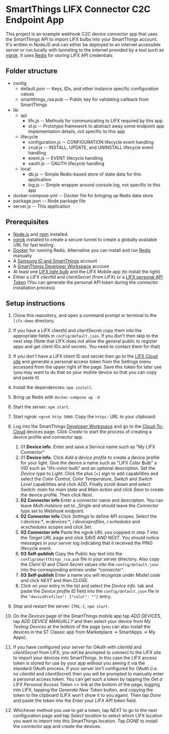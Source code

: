 # SmartThings LIFX Connector C2C Endpoint App

This project is an example webhook C2C device connector app that uses the SmartThings API to import LIFX bulbs
into your SmartThings account. It's written in NodeJS and can either be deployed to an internet accessible server 
or run locally with tunneling to the internet provided by a tool such as [ngrok](https://ngrok.com/). 
It uses [Redis](https://redis.io/) for storing LIFX API credentials.


## Folder structure

- config
  - default.json -- Keys, IDs, and other instance specific configuration values
  - smartthings_rsa.pub -- Public key for validating callback from SmartThings
- lib
    - api
        - lifx.js -- Methods for communicating to LIFX required by this app
        - st.js -- Prototype framework to abstract away some endpoint app implementation details, not specific to this app
    - lifecycle
        - configuration.js -- CONFIGURATION lifecycle event handling
        - crud.js -- INSTALL, UPDATE, and UNINSTALL lifecycle event handling
        - event.js -- EVENT lifecycle handling
        - oauth.js -- OAUTH lifecycle handling
    - local
        - db.js -- Simple Redis-based store of state data for this application
        - log.js -- Simple wrapper around console.log, not specific to this app
- docker-compose.yml -- Docker file for bringing up Redis data store
- package.json -- Node package file
- server.js -- This application

## Prerequisites

- [Node.js](https://nodejs.org/en/) and [npm](https://www.npmjs.com/) installed.
- [ngrok](https://ngrok.com/) installed to create a secure tunnel to create a globally available URL for fast testing.
- [Docker](https://www.docker.com/) for running Redis. Alternative you can install and run [Redis](https://redis.io/) manually
- A [Samsung ID and SmartThings](https://account.smartthings.com/login) account
- A [SmartThings Developer Workspace](https://devworkspace.developer.samsung.com/smartthingsconsole/iotweb/site/index.html#/home) account
- At least one [LIFX light bulb](https://www.lifx.com/products/lifx) and the LIFX Mobile app (to install the light)
- Either a LIFX _clientId_ and _clientSecret_ (from LIFX) or a [LIFX personal API Token](https://cloud.lifx.com/) (You can generate the personal
API token during the connector installation process)

## Setup instructions

1. Clone this repository, and open a command prompt or terminal to the `lifx-demo` directory.

2. If you have a LIFX clientId and clientSecret copy them into the appropriate fields in `config/default.json`. If 
you don't then skip to the next step (Note that LIFX does not allow the general public to register apps and get 
client IDs and secrets. You need to contact them for that)

3. If you don't have a LIFX client ID and secret then go to the [LIFX Cloud site](https://cloud.lifx.com/) and generate a personal access token
from the Settings menu accessed from the upper right of the page. Save this token for later use (you may want to do
that on your mobile device so that you can copy and paste it)

4. Install the dependencies: `npm install`.

5. Bring up Redis with `docker-compose up -d`

6. Start the server: `npm start`.

7. Start ngrok: `ngrok http 3000`. Copy the `https:` URL to your clipboard.

8. Log into the SmartThings [Developer Workspace](https://devworkspace.developer.samsung.com/) and go to the 
[Cloud-To-Cloud](https://devworkspace.developer.samsung.com/smartthingsconsole/iotweb/site/index.html#/development/smartThingsDevice/cloudToCloud)
devices page. Click _Create_ to start the process of creating a device profile and connector app.

    01. 01 **Device info.** Enter and save a Service name such as "My LIFX Connector"
    02. 01 **Device info.** Click _Add a device profile_ to create a device profile for your light. Give the device a name 
    such as "LIFX Color Bulb" a VID such as "lifx-color-bulb" and an optional description. Set the _Device type_ to _Light_.
    Click the plus (+) sign to add capabilities and select the _Color Control_, _Color Temperature_, _Switch_ and _Switch Level_
    capabilities and click _ADD_. Finally scroll down and select _Switch: main_ for _main state_ and _Main action_ and click _Save_
    to create the device profile. Then click _Next_.
    03. **02 Connector info** Enter a connector name and description. You can leave _Multi instance_ set to _Single and should leave the
    _Connector type_ set to _Webhook endpoint_. 
    04. **02 Connector info** Click _Settings_ to define API scopes. Select the _r:devices:*_, _w:devices:*_, _i:deviceprofiles_, _r:schedules_ and _w:schedules_ scopes and click _Set_.
    05. **02 Connector info** Paste the ngrok URL you coppied in step 7 into the _Target URL_ page and click _SAVE AND NEXT_. You should notice 
    messages in your server log indicating that it received the PING lifecycle event.
    06. **03 Self-publish** Copy the _Public key_ text into the `config/smartthings_rsa.pub` file in your server directory. Also copy
    the _Client ID_ and _Client Secret_ values into the `config/default.json` into the corresponding entries under _"connector"_.
    06. **03 Self-publish** Enter a name you will recognize under _Model code_ and click _NEXT_ and then _CLOSE_.
    07. Click on your entry in the list and select the _Device info._ tab and paste the _Device profile ID_ field into
    the `config/default.json` file in the `"deviceProfiles": {"color": ""}` entry.
    
9. Stop and restart the server: `CTRL-C`, `npm start`.
10. On the _Devices_ page of the SmartThings mobile app tap _ADD DEVICES_, tap _ADD DEVICE MANUALLY_ and then select your device from 
_My Testing Devices_ at the bottom of the page (you can also install the devices in the ST Classic app from Marketplace -> SmartApps -> My Apps). 
11. If you have configured your server for OAuth with _clientId_ and _clientSecret_ from LIFX, you will be prompted to connect to the LIFX
site to import your devices into SmartThings. In this case the LIFX access token is stored for use by your app without you seeing
it via the standard OAuth process. If your server isn't configured for OAuth (i.e. no _clientId_ and _clientSecret_) then you will be
prompted to manually enter a personal access token. You can get such a token by tapping the _Get a LIFX Personal Access Token >>_ link 
at the bottom of the page, logging into LIFX, tapping the _Generate New Token_ button, and copying the token to the clipboard (LIFX won't show
it to you again). Then tap _Done_ and paste the token into the _Enter your LIFX API token_ field. 
12. Whichever method you use to get a token, tap _NEXT_ to go to the next configuration page and tap _Select location_ to select which 
LIFX location you want to import into this SmartThings location. Tap _DONE_ to install the connector app and create the devices.
